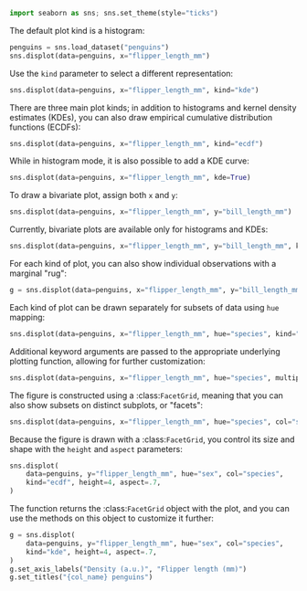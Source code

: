 ```python
import seaborn as sns; sns.set_theme(style="ticks")
```
The default plot kind is a histogram:

```python
penguins = sns.load_dataset("penguins")
sns.displot(data=penguins, x="flipper_length_mm")
```
Use the ``kind`` parameter to select a different representation:

```python
sns.displot(data=penguins, x="flipper_length_mm", kind="kde")
```

There are three main plot kinds; in addition to histograms and kernel density estimates (KDEs), you can also draw empirical cumulative distribution functions (ECDFs):


```python
sns.displot(data=penguins, x="flipper_length_mm", kind="ecdf")
```

While in histogram mode, it is also possible to add a KDE curve:


```python
sns.displot(data=penguins, x="flipper_length_mm", kde=True)
```

To draw a bivariate plot, assign both ``x`` and ``y``:


```python
sns.displot(data=penguins, x="flipper_length_mm", y="bill_length_mm")
```

Currently, bivariate plots are available only for histograms and KDEs:


```python
sns.displot(data=penguins, x="flipper_length_mm", y="bill_length_mm", kind="kde")
```

For each kind of plot, you can also show individual observations with a marginal "rug":


```python
g = sns.displot(data=penguins, x="flipper_length_mm", y="bill_length_mm", kind="kde", rug=True)
```
Each kind of plot can be drawn separately for subsets of data using ``hue`` mapping:

```python
sns.displot(data=penguins, x="flipper_length_mm", hue="species", kind="kde")
```

Additional keyword arguments are passed to the appropriate underlying plotting function, allowing for further customization:


```python
sns.displot(data=penguins, x="flipper_length_mm", hue="species", multiple="stack")
```
The figure is constructed using a :class:`FacetGrid`, meaning that you can also show subsets on distinct subplots, or "facets":

```python
sns.displot(data=penguins, x="flipper_length_mm", hue="species", col="sex", kind="kde")
```
Because the figure is drawn with a :class:`FacetGrid`, you control its size and shape with the ``height`` and ``aspect`` parameters:

```python
sns.displot(
    data=penguins, y="flipper_length_mm", hue="sex", col="species",
    kind="ecdf", height=4, aspect=.7,
)
```
The function returns the :class:`FacetGrid` object with the plot, and you can use the methods on this object to customize it further:

```python
g = sns.displot(
    data=penguins, y="flipper_length_mm", hue="sex", col="species",
    kind="kde", height=4, aspect=.7,
)
g.set_axis_labels("Density (a.u.)", "Flipper length (mm)")
g.set_titles("{col_name} penguins")
```
